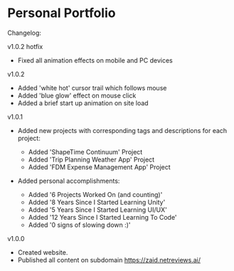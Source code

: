 # Personal Portfolio

Changelog:

v1.0.2 hotfix

- Fixed all animation effects on mobile and PC devices

v1.0.2
- Added 'white hot' cursor trail which follows mouse
- Added 'blue glow' effect on mouse click
- Added a brief start up animation on site load

v1.0.1
- Added new projects with corresponding tags and descriptions for each project:
    - Added 'ShapeTime Continuum' Project
    - Added 'Trip Planning Weather App' Project
    - Added 'FDM Expense Management App' Project

- Added personal accomplishments:
    - Added '6 Projects Worked On (and counting)'
    - Added '8 Years Since I Started Learning Unity'
    - Added '5 Years Since I Started Learning UI/UX'
    - Added '12 Years Since I Started Learning To Code'
    - Added '0 signs of slowing down :)'

v1.0.0
- Created website.
- Published all content on subdomain https://zaid.netreviews.ai/
